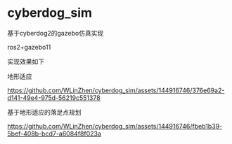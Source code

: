 # cyberdog_sim

基于cyberdog2的gazebo仿真实现

ros2+gazebo11

实现效果如下

地形适应

https://github.com/WLinZhen/cyberdog_sim/assets/144916746/376e69a2-d141-49e4-975d-56219c551378


基于地形适应的落足点规划

https://github.com/WLinZhen/cyberdog_sim/assets/144916746/fbeb1b39-5bef-408b-bcd7-a6084f8f023a



